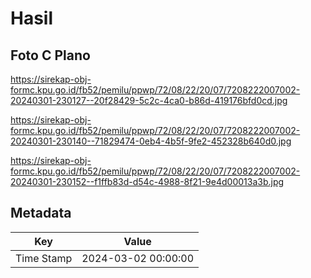 # Hasil

## Foto C Plano

https://sirekap-obj-formc.kpu.go.id/fb52/pemilu/ppwp/72/08/22/20/07/7208222007002-20240301-230127--20f28429-5c2c-4ca0-b86d-419176bfd0cd.jpg

https://sirekap-obj-formc.kpu.go.id/fb52/pemilu/ppwp/72/08/22/20/07/7208222007002-20240301-230140--71829474-0eb4-4b5f-9fe2-452328b640d0.jpg

https://sirekap-obj-formc.kpu.go.id/fb52/pemilu/ppwp/72/08/22/20/07/7208222007002-20240301-230152--f1ffb83d-d54c-4988-8f21-9e4d00013a3b.jpg


## Metadata

| Key        | Value               |
| ---------- | ------------------- |
| Time Stamp | 2024-03-02 00:00:00 |




